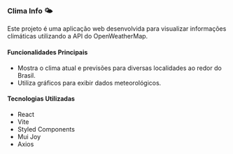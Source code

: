 ### Clima Info 🌤️

Este projeto é uma aplicação web desenvolvida para visualizar informações climáticas utilizando a API do OpenWeatherMap.

#### Funcionalidades Principais

- Mostra o clima atual e previsões para diversas localidades ao redor do Brasil.
- Utiliza gráficos para exibir dados meteorológicos.

#### Tecnologias Utilizadas

- React
- Vite
- Styled Components
- Mui Joy
- Axios

